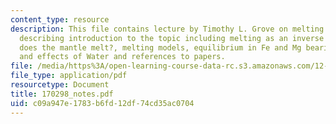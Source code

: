 ```yaml
---
content_type: resource
description: This file contains lecture by Timothy L. Grove on melting in the mantle
  describing introduction to the topic including melting as an inverse problem, Why
  does the mantle melt?, melting models, equilibrium in Fe and Mg bearing systems,
  and effects of Water and references to papers.
file: /media/https%3A/open-learning-course-data-rc.s3.amazonaws.com/12-570-seminar-in-geophysics-mantle-convection-spring-1998/c09a947e1783b6fd12df74cd35ac0704_170298_notes.pdf
file_type: application/pdf
resourcetype: Document
title: 170298_notes.pdf
uid: c09a947e-1783-b6fd-12df-74cd35ac0704
---
```

